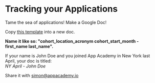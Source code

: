 # Tracking your Applications

Tame the sea of applications! Make a Google Doc!

Copy [this template][google-doc] into a new doc.    

**Name it like so: "cohort_location_acronym cohort_start_month - first_name last_name".**

If your name is John Doe and you joined App Academy in New York last April, your doc is titled:    
*NY April - John Doe*

Share it with simon@appacademy.io


[google-doc]: https://docs.google.com/a/appacademy.io/spreadsheet/ccc?key=0AnnoREts_wUydHhuZEViOFVFblF6REdGX3QwbFptLUE#gid=0
